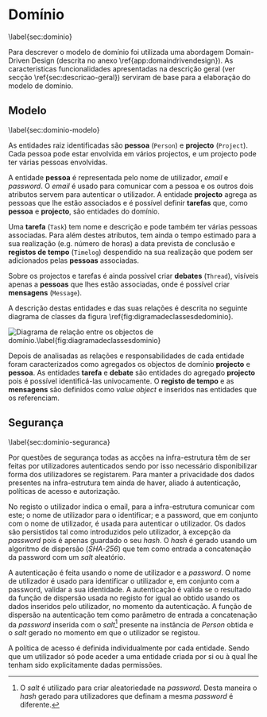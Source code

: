 Domínio
=

\label{sec:dominio}

Para descrever o modelo de domínio foi utilizada uma abordagem Domain-Driven Design (descrita no anexo \ref{app:domaindrivendesign}). As caracteristicas funcionalidades apresentadas na  descrição geral (ver secção \ref{sec:descricao-geral}) serviram de base para a elaboração do modelo de domínio.

Modelo
-

\label{sec:dominio-modelo}

As entidades raiz identificadas são **pessoa** (`Person`) e **projecto** (`Project`). Cada pessoa pode estar envolvida em vários projectos, e um projecto pode ter várias pessoas envolvidas. 

A entidade **pessoa** é representada pelo nome de utilizador, *email* e *password*.
O *email* é usado para comunicar com a pessoa e os outros dois atributos servem para autenticar o utilizador. A entidade **projecto** agrega as pessoas que lhe estão associados e  é possível definir **tarefas** que, como **pessoa** e **projecto**, são entidades do domínio.

Uma **tarefa** (`Task`) tem nome e descrição e pode também ter várias pessoas associadas. Para além destes atributos, tem ainda o tempo estimado para a sua realização (e.g. número de horas) a data prevista de conclusão e **registos de tempo** (`Timelog`) despendido na sua realização que podem ser adicionados pelas **pessoas** associadas.

Sobre os projectos e tarefas é ainda possível criar **debates** (`Thread`), visíveis apenas a **pessoas** que lhes estão associadas, onde é possível criar **mensagens** (`Message`).

A descrição destas entidades e das suas relações é descrita no seguinte diagrama de classes da figura \ref{fig:digramadeclassesdedominio}.

![Diagrama de relação entre os objectos de domínio.\label{fig:diagramadeclassesdominio}](http://www.lucidchart.com/publicSegments/view/4fd89208-da90-4b53-8506-66290a443549/image.png)

Depois de analisadas as relações e responsabilidades de cada entidade foram caracterizados como agregados os objectos de domínio **projecto** e **pessoa**. As entidades **tarefa** e **debate** são entidades do agregado **projecto** pois é possível identificá-las univocamente. O **registo de tempo** e as **mensagens** são definidos como *value object* e inseridos nas entidades que os referenciam. 

Segurança
-

\label{sec:dominio-seguranca}

Por questões de segurança todas as acções na infra-estrutura têm de ser feitas por utilizadores autenticados sendo por isso necessário disponibilizar forma dos utilizadores se registarem. Para manter a privacidade dos dados presentes na infra-estrutura tem ainda de haver, aliado á autenticação, políticas de acesso e autorização.

No registo o utilizador indica o email, para a infra-estrutura comunicar com este; o nome de utilizador para o identificar; e a password, que em conjunto com o nome de utilizador, é usada para autenticar o utilizador.
Os dados são persistidos tal como introduzidos pelo utilizador, à excepção da *password* pois é apenas guardado o seu *hash*.
O *hash* é gerado usando um algoritmo de dispersão (*SHA-256*) que tem como entrada a concatenação da password com um *salt* aleatório.

A autenticação é feita usando o nome de utilizador e a *password*. O nome de utilizador é usado para identificar o utilizador e, em conjunto com a password, validar a sua identidade. A autenticação é valida se o resultado da função de dispersão usada no registo for igual ao obtido usando os dados inseridos pelo utilizador, no momento da autenticação.
A função de dispersão na autenticação tem como parâmetro de entrada a concatenação da *password* inserida com o *salt*[^salt] presente na instância de *Person* obtida e o *salt* gerado no momento em que o utilizador se registou.

A política de acesso é definida individualmente por cada entidade. Sendo que um utilizador só pode aceder a uma entidade criada por si ou à qual lhe tenham sido explicitamente dadas permissões.

[^salt]: O *salt* é utilizado para criar aleatoriedade na *password*. Desta maneira o *hash* gerado para utilizadores que definam a mesma *password* é diferente.